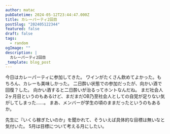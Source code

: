 ```yaml
---
author: matac
pubDatetime: 2024-05-12T23:44:47.000Z
title: カレーパーティ2回目
postSlug: "202405122344"
featured: false
draft: false
tags:
  - random
ogImage: ""
description: |
  カレーパーティ2回目
_template: blog_post
---
```


今日はカレーパーティに参加してきた。
ワインがたくさん飲めてよかった。もちろん、カレーも美味しかった。
二日酔い状態での参加だったが、向かい酒で回復？した。
向かい酒すると二日酔いが治るってホントなんだね。
まだ社会人2ヶ月目というのもあるけど、まだまだOB乃至社会人としての自覚が足りない気がしてしまった......。
まあ、メンバーが学生の頃のままだったというのもあるか。

先生に『いくら稼ぎたいのか」を聞かれて、そういえば具体的な目標は無いなと気付いた。
5月は目標について考える月にしたい。

